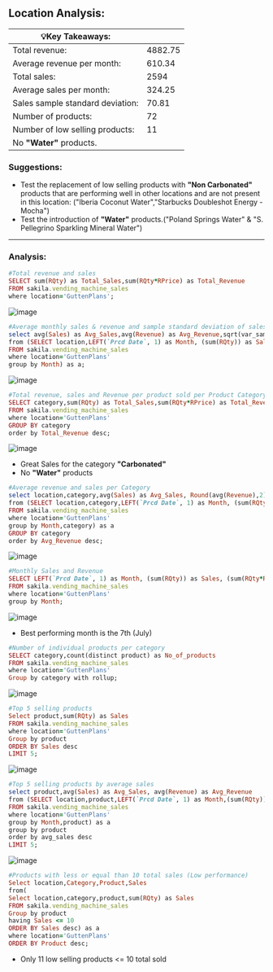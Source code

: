
## Location Analysis:

| 💡Key Takeaways:| |  
|-----------------|:-------------|   
|Total revenue:|4882.75| 
|Average revenue per month:|610.34| 
|Total sales:|2594| 
|Average sales per month:|324.25| 
|Sales sample standard deviation:|70.81| 
|Number of products:|72| 
|Number of low selling products:|11|
|No **"Water"** products.|

### Suggestions:

- Test the replacement of low selling products with **"Non Carbonated"** products that are performing well in other locations and are not present in this location: ("Iberia Coconut Water","Starbucks Doubleshot Energy - Mocha")
- Test the introduction of **"Water"** products.("Poland Springs Water" & "S. Pellegrino Sparkling Mineral Water")
---

### Analysis:

```ruby
#Total revenue and sales
SELECT sum(RQty) as Total_Sales,sum(RQty*RPrice) as Total_Revenue
FROM sakila.vending_machine_sales
where location='GuttenPlans';
```

![image](https://user-images.githubusercontent.com/69303154/209810738-94f1b293-a8ad-40ea-8c5a-732172b460f9.png)

```ruby
#Average monthly sales & revenue and sample standard deviation of sales
select avg(Sales) as Avg_Sales,avg(Revenue) as Avg_Revenue,sqrt(var_samp(Sales)) as Sample_standard_deviation
from (SELECT location,LEFT(`Prcd Date`, 1) as Month, (sum(RQty)) as Sales, (sum(RQty*RPrice)) as Revenue
FROM sakila.vending_machine_sales
where location='GuttenPlans'
group by Month) as a;
```
![image](https://user-images.githubusercontent.com/69303154/209835268-e3ff08a7-f3b6-4f17-b891-d4afe7f2f86a.png)


```ruby
#Total revenue, sales and Revenue per product sold per Product Category
SELECT category,sum(RQty) as Total_Sales,sum(RQty*RPrice) as Total_Revenue,Round(sum(RQty*RPrice)/sum(RQty),2) as Marginal_Revenue
FROM sakila.vending_machine_sales
where location='GuttenPlans'
GROUP BY category
order by Total_Revenue desc;
```

![image](https://user-images.githubusercontent.com/69303154/209811169-4ca2954a-c7d1-4ff0-9041-37856c87827b.png)

- Great Sales for the category **"Carbonated"**
- No **"Water"** products

```ruby
#Average revenue and sales per Category
select location,category,avg(Sales) as Avg_Sales, Round(avg(Revenue),2) as Avg_Revenue
from (SELECT location,category,LEFT(`Prcd Date`, 1) as Month, (sum(RQty)) as Sales, (sum(RQty*RPrice)) as Revenue
FROM sakila.vending_machine_sales
where location='GuttenPlans'
group by Month,category) as a
GROUP BY category
order by Avg_Revenue desc;
```

![image](https://user-images.githubusercontent.com/69303154/209812014-41e87149-e422-4a64-ba79-863402af894e.png)

```ruby
#Monthly Sales and Revenue
SELECT LEFT(`Prcd Date`, 1) as Month, (sum(RQty)) as Sales, (sum(RQty*RPrice)) as Revenue
FROM sakila.vending_machine_sales
where location='GuttenPlans'
group by Month;
```

![image](https://user-images.githubusercontent.com/69303154/209812596-ae62d16d-2785-4c66-86f5-16cdb7a4147c.png)

- Best performing month is the 7th (July)

```ruby
#Number of individual products per category
SELECT category,count(distinct product) as No_of_products
FROM sakila.vending_machine_sales
where location='GuttenPlans'
Group by category with rollup;
```

![image](https://user-images.githubusercontent.com/69303154/209812915-e84bf737-87a2-43ef-a18b-4311c05ec02c.png)


```ruby
#Top 5 selling products
Select product,sum(RQty) as Sales
FROM sakila.vending_machine_sales
where location='GuttenPlans'
Group by product
ORDER BY Sales desc
LIMIT 5;
```

![image](https://user-images.githubusercontent.com/69303154/209813025-78a2abf3-430d-4885-be65-dcb5da369174.png)

```ruby
#Top 5 selling products by average sales
select product,avg(Sales) as Avg_Sales, avg(Revenue) as Avg_Revenue
from (SELECT location,product,LEFT(`Prcd Date`, 1) as Month,(sum(RQty)) as Sales, (sum(RQty*RPrice)) as Revenue
FROM sakila.vending_machine_sales
where location='GuttenPlans'
group by Month,product) as a
group by product
order by avg_sales desc
LIMIT 5;
```

![image](https://user-images.githubusercontent.com/69303154/209816829-530c1c34-c258-41db-891c-c6dc33c64015.png)


```ruby
#Products with less or equal than 10 total sales (Low performance)
Select location,Category,Product,Sales
from(
Select location,category,product,sum(RQty) as Sales
FROM sakila.vending_machine_sales
Group by product
having Sales <= 10
ORDER BY Sales desc) as a
where location='GuttenPlans'
ORDER BY Product desc;
```
- Only 11 low selling products <= 10 total sold
